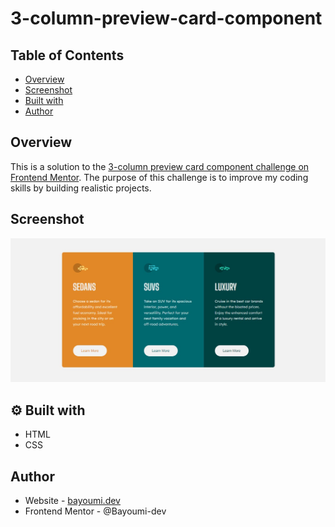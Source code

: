 # 3-column-preview-card-component

## Table of Contents

- [Overview](#overview)
- [Screenshot](#screenshot)
- [Built with](#-built-with)
- [Author](#author)

## Overview

This is a solution to the [3-column preview card component challenge on Frontend Mentor](https://www.frontendmentor.io/challenges/3column-preview-card-component-pH92eAR2-). The purpose of this challenge is to improve my coding skills by building realistic projects.

## Screenshot

![3-column preview card component](https://github.com/Bayoumi-dev/3-column-preview-card-component/blob/master/design/screenshot.jpg)

## ⚙ Built with

- HTML
- CSS

## Author
- Website - [bayoumi.dev](https://bayoumi.dev)
- Frontend Mentor - @Bayoumi-dev
